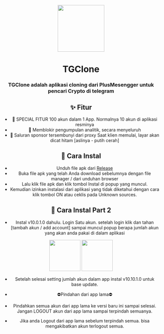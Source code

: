 <p align="center">
    <img src="https://github.com/AyuGram/AyuGramDesktop/blob/dev/.github/AyuGram.png" width="150">
</p>

<h1 align="center">TGClone</h1>

<div align="center">

### TGClone adalah aplikasi cloning dari PlusMesengger untuk pencari Crypto di telegram


## ✨ Fitur

- 🤖 SPECIAL FITUR 100 akun dalam 1 App. Normalnya 10 akun di aplikasi resminya
- 🚀 Memblokir pengumpulan analitik, secara menyeluruh
- 🚀 Saluran sponsor tersembunyi dari proxy Saat klien memulai, layar akan dicat hitam [aslinya - putih cerah]


## 🔧 Cara Instal

- Unduh file apk dari [Release](https://github.com/ovamust/TGClone/releases/tag/TGClonearmeabi-v7a)
- Buka file apk yang telah Anda download sebelumnya dengan file manager / dari unduhan browser
- Lalu klik file apk dan klik tombol Instal di popup yang muncul.
- Kemudian izinkan instalasi dari aplikasi yang tidak diketahui dengan cara klik tombol ON atau ceklis pada Unknown sources.

## 📜 Cara Instal Part 2

- Instal v10.0.1.0 dahulu. Login Satu akun. setelah login klik dan tahan [tambah akun / add account] sampai muncul popup berapa jumlah akun yang akan anda pakai di dalam aplikasi
<img src='https://i.imgur.com/KrhWaYX.jpeg' width='100'>
<img src='https://i.imgur.com/oQRRXD8.jpeg' width='100'>

- Setelah selesai setting jumlah akun dalam app instal v10.10.1.0 untuk base update.

- ⛔Pindahan  dari app lama⛔
- Pindahkan semua akun dari app lama ke versi baru ini sampai selesai. Jangan LOGOUT akun dari app lama sampai terpindah semuanya.
- Jika anda Logout dari app lama sebelum terpindah semua. bisa mengakibatkan akun terlogout semua.
